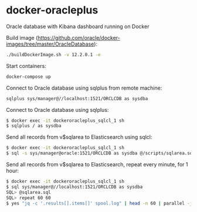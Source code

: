 # docker-oracleplus
Oracle database with Kibana dashboard running on Docker

Build image (https://github.com/oracle/docker-images/tree/master/OracleDatabase):
```bash
./buildDockerImage.sh -v 12.2.0.1 -e
```
Start containers:
```bash
docker-compose up
```

Connect to Oracle database using sqlplus from remote machine:
```bash
sqlplus sys/manager@//localhost:1521/ORCLCDB as sysdba
```

Connect to Oracle database using sqlplus:
```bash
$ docker exec -it dockeroracleplus_sqlcl_1 sh
$ sqlplus / as sysdba
```

Send all records from v$sqlarea to Elasticsearch using sqlcl:
```bash
$ docker exec -it dockeroracleplus_sqlcl_1 sh
$ sql -s sys/manager@oracle:1521/ORCLCDB as sysdba @/scripts/sqlarea.sql | jq -c '.results[].items[]' > /tmp/sqlarea.json
```

Send all records from v$sqlarea to Elasticsearch, repeat every minute, for 1 hour:
```bash
$ docker exec -it dockeroracleplus_sqlcl_1 sh
$ sql sys/manager@//localhost:1521/ORCLCDB as sysdba
SQL> @sqlarea.sql
SQL> repeat 60 60
$ yes "jq -c '.results[].items[]' spool.log" | head -n 60 | parallel -j1 --delay 60 > /tmp/sqlarea.json
```
